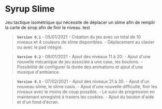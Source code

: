 # Syrup Slime

Jeu tactique isométrique qui nécessite de déplacer un slime afin de remplir la carte de sirop afin de finir le niveau.
test

> **`Version 0.1`** - 05/01/2021
\- Création du jeu avec un total de 10 niveaux et 4 couleurs de slime disponibles.
\- Déplacement au clavier ou avec le pad intégré.

> **`Version 0.2`** - 09/01/2021
\- Ajout des niveaux 11 à 20.
\- Ajout d'une nouvelle mécanique de jeu associée à une case, les boutons.
\- Possibilité de configurer la durée des animations et ajout d'une musique d'ambiance.

> **`Version 0.3`** - 07/02/2021
\- Ajout des niveaux 21 à 30.
\- Ajout d'un nouveau slime, le slime casis.
\- Ajout d'une nouvelle difficulté, finir les niveaux avec le moins de coup possible.
\- Le suivi de progression en maintenant enregistré à travers les cookies.
\- Ajout du bouton d'aide et d'un fond d'écran.
